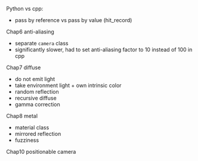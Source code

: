 Python vs cpp:
* pass by reference vs pass by value (hit_record)



Chap6 anti-aliasing
* separate `camera` class
* significantly slower, had to set anti-aliasing factor to 10 instead of 100 in cpp

Chap7 diffuse
* do not emit light
* take environment light + own intrinsic color
* random reflection
* recursive diffuse
* gamma correction

Chap8 metal
* material class
* mirrored reflection
* fuzziness

Chap10 positionable camera